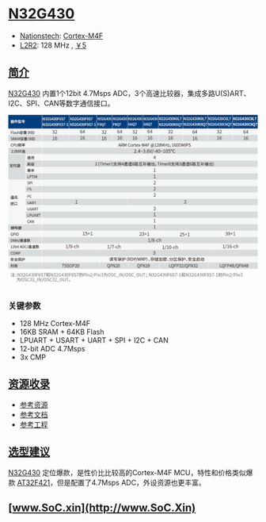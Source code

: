 ﻿# [N32G430](https://doc.soc.xin/N32G430)

* [Nationstech](https://www.nationstech.com/): [Cortex-M4F](https://github.com/SoCXin/Cortex)
* [L2R2](https://github.com/SoCXin/Level): 128 MHz , [￥5](https://item.szlcsc.com/3571707.html)

## [简介](https://github.com/SoCXin/N32G430/wiki)

[N32G430](https://www.nationstech.com/N32G430/) 内置1个12bit 4.7Msps ADC，3个高速比较器，集成多路U(S)ART、I2C、SPI、CAN等数字通信接口。

[![sites](docs/N32G430.jpg)](https://www.nationstech.com/N32G430/)

### 关键参数

* 128 MHz Cortex-M4F
* 16KB SRAM + 64KB Flash
* LPUART + USART + UART + SPI + I2C + CAN
* 12-bit ADC 4.7Msps
* 3x CMP

## [资源收录](https://github.com/SoCXin)

* [参考资源](src/)
* [参考文档](docs/)
* [参考工程](project/)

## [选型建议](https://github.com/SoCXin/N32G430)

[N32G430](https://item.szlcsc.com/3571707.html) 定位爆款，是性价比比较高的Cortex-M4F MCU，特性和价格类似爆款 [AT32F421](https://github.com/SoCXin/AT32F421)，但是配置了4.7Msps ADC，外设资源也更丰富。

## [www.SoC.xin](http://www.SoC.Xin)
